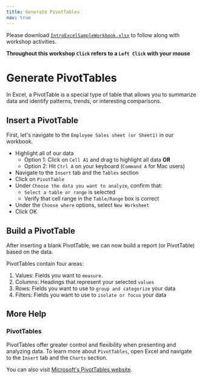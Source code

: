 ```yaml
---
title: Generate PivotTables
nav: true
---
```

Please download <a href="images/IntroExcelSampleWorkbook.xlsx" target="_blank">`IntroExcelSampleWorkbook.xlsx`</a> to follow along with workshop activities.

**Throughout this workshop `Click` refers to a `Left Click` with your mouse**

# Generate PivotTables

In Excel, a PivotTable is a special type of table that allows you to summarize data and identify patterns, trends, or interesting comparisons.

## Insert a PivotTable
First, let's navigate to the `Employee Sales sheet (or Sheet1)` in our workbook.
* Highlight all of our data
  * Option 1: Click on `Cell A1` and drag to highlight all data **OR**
  * Option 2: Hit `Ctrl A` on your keyboard (`Command A` for Mac users)
* Navigate to the `Insert` tab and the `Tables` section
* Click on `PivotTable`
* Under `Choose the data you want to analyze`, confirm that:
  * `Select a table or range` is selected
  * Verify that cell range in the `Table/Range` box is correct
* Under the `Choose where` options, select `New Worksheet`
* Click OK

## Build a PivotTable

After inserting a blank PivotTable, we can now build a report (or PivotTable) based on the data.

PivotTables contain four areas:
1. Values: Fields you want to `measure`.
1. Columns: Headings that represent your selected `values` 
1. Rows: Fields you want to use to `group and categorize` your data
1. Filters: Fields you want to use to `isolate or focus` your data

## More Help

### PivotTables
PivotTables offer greater control and flexibility when presenting and analyzing data. To learn more about `PivotTables`, open Excel and navigate to the `Insert` tab and the `Charts` section.

You can also visit <a href="https://support.office.com/en-us/article/Import-and-analyze-data-ccd3c4a6-272f-4c97-afbb-d3f27407fcde#ID0EAABAAA=PivotTables" target="_blank">Microsoft's PivotTables website</a>.
